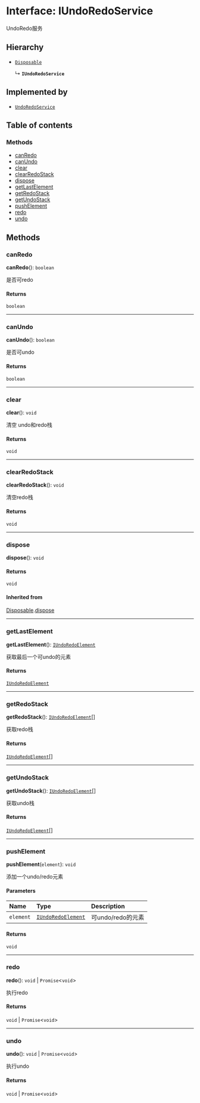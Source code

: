 # Interface: IUndoRedoService

UndoRedo服务

## Hierarchy

* [`Disposable`](/auto-docs/fixed-layout-editor/interfaces/Disposable-1.md)

  ↳ **`IUndoRedoService`**

## Implemented by

* [`UndoRedoService`](/auto-docs/fixed-layout-editor/classes/UndoRedoService.md)

## Table of contents

### Methods

* [canRedo](/auto-docs/fixed-layout-editor/interfaces/IUndoRedoService.md#canredo)
* [canUndo](/auto-docs/fixed-layout-editor/interfaces/IUndoRedoService.md#canundo)
* [clear](/auto-docs/fixed-layout-editor/interfaces/IUndoRedoService.md#clear)
* [clearRedoStack](/auto-docs/fixed-layout-editor/interfaces/IUndoRedoService.md#clearredostack)
* [dispose](/auto-docs/fixed-layout-editor/interfaces/IUndoRedoService.md#dispose)
* [getLastElement](/auto-docs/fixed-layout-editor/interfaces/IUndoRedoService.md#getlastelement)
* [getRedoStack](/auto-docs/fixed-layout-editor/interfaces/IUndoRedoService.md#getredostack)
* [getUndoStack](/auto-docs/fixed-layout-editor/interfaces/IUndoRedoService.md#getundostack)
* [pushElement](/auto-docs/fixed-layout-editor/interfaces/IUndoRedoService.md#pushelement)
* [redo](/auto-docs/fixed-layout-editor/interfaces/IUndoRedoService.md#redo)
* [undo](/auto-docs/fixed-layout-editor/interfaces/IUndoRedoService.md#undo)

## Methods

### canRedo

**canRedo**(): `boolean`

是否可redo

#### Returns

`boolean`

***

### canUndo

**canUndo**(): `boolean`

是否可undo

#### Returns

`boolean`

***

### clear

**clear**(): `void`

清空 undo和redo栈

#### Returns

`void`

***

### clearRedoStack

**clearRedoStack**(): `void`

清空redo栈

#### Returns

`void`

***

### dispose

**dispose**(): `void`

#### Returns

`void`

#### Inherited from

[Disposable](/auto-docs/fixed-layout-editor/interfaces/Disposable-1.md).[dispose](/auto-docs/fixed-layout-editor/interfaces/Disposable-1.md#dispose)

***

### getLastElement

**getLastElement**(): [`IUndoRedoElement`](/auto-docs/fixed-layout-editor/interfaces/IUndoRedoElement.md)

获取最后一个可undo的元素

#### Returns

[`IUndoRedoElement`](/auto-docs/fixed-layout-editor/interfaces/IUndoRedoElement.md)

***

### getRedoStack

**getRedoStack**(): [`IUndoRedoElement`](/auto-docs/fixed-layout-editor/interfaces/IUndoRedoElement.md)\[]

获取redo栈

#### Returns

[`IUndoRedoElement`](/auto-docs/fixed-layout-editor/interfaces/IUndoRedoElement.md)\[]

***

### getUndoStack

**getUndoStack**(): [`IUndoRedoElement`](/auto-docs/fixed-layout-editor/interfaces/IUndoRedoElement.md)\[]

获取undo栈

#### Returns

[`IUndoRedoElement`](/auto-docs/fixed-layout-editor/interfaces/IUndoRedoElement.md)\[]

***

### pushElement

**pushElement**(`element`): `void`

添加一个undo/redo元素

#### Parameters

| Name | Type | Description |
| :------ | :------ | :------ |
| `element` | [`IUndoRedoElement`](/auto-docs/fixed-layout-editor/interfaces/IUndoRedoElement.md) | 可undo/redo的元素 |

#### Returns

`void`

***

### redo

**redo**(): `void` | `Promise`<`void`>

执行redo

#### Returns

`void` | `Promise`<`void`>

***

### undo

**undo**(): `void` | `Promise`<`void`>

执行undo

#### Returns

`void` | `Promise`<`void`>
